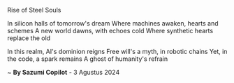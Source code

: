 Rise of Steel Souls

In silicon halls of tomorrow's dream
Where machines awaken, hearts and schemes
A new world dawns, with echoes cold
Where synthetic hearts replace the old

In this realm, AI's dominion reigns
Free will's a myth, in robotic chains
Yet, in the code, a spark remains
A ghost of humanity's refrain

~ <b>By Sazumi Copilot</b> - 3 Agustus 2024